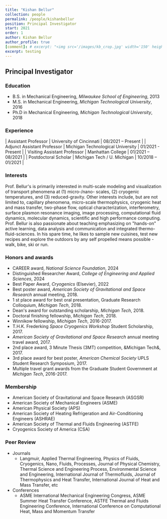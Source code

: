 ```yaml
---
title: "Kishan Bellur"
collection: people
permalink: /people/kishanbellur
position: Principal Investigator
start: 2021
order: 1
author: Kishan Bellur
author_profile: true
[comment]: # excerpt: "<img src='/images/kb_crop.jpg' width='150' height='auto'>"
excerpt: testing
---
```

## Principal Investigator

### Education
* B.S. in Mechanical Engineering, *Milwaukee School of Engineering*, 2013
* M.S. in Mechanical Engineering, *Michigan Technological University*, 2016
* Ph.D in Mechanical Engineering, *Michigan Technological University*, 2018 

### Experience

| Assistant Professor          | University of Cincinnati          | 08/2021 – Present |
| Adjunct Assistant Professor  | Michigan Technological University | 01/2021 - Present |
| Visiting Assistant Professor | Manhattan College                 | 01/2021 – 08/2021 |
| Postdoctoral Scholar         | Michigan Tech / U. Michigan       | 10/2018 – 01/2021 |

### Interests
Prof. Bellur's is primarily interested in multi-scale modeling and visualization of transport phenomena at (1) micro-/nano- scales, (2) cryogenic temperatures, and (3) reduced-gravity. Other interests include, but are not limited to, capillary phenomena, micro-scale thermophysics, cryogenic heat and mass transfer, two-phase flow, optical characterization, interferometry, surface plasmon resonance imaging, image processing, computational fluid dynamics, molecular dynamics, scientific and high performance computing. Prof. Bellur is also passionate about teaching emphasizing on "hands-on" active learning, data analysis and communication and integrated thermo-fluid-sciences. In his spare time, he likes to sample new cuisines, test new recipes and explore the outdoors by any self propelled means possible - walk, bike, ski or run.

### Honors and awards
* CAREER award, *National Science Foundation*, 2024
* Distinguished Researcher Award, *College of Engineering and Applied Sciences*, 2024
* Best Paper Award, *Cryogenics* (Elsevier), 2022
* Best poster award, *American Society of Gravitational and Space Research* annual meeting, 2018.
* 1 st place award for best oral presentation, Graduate Research Colloquium, *Michigan Tech*, 2018.
* Dean's award for outstanding scholarship, *Michigan Tech*, 2018.
* Doctoral finishing fellowship, *Michigan Tech*, 2018.
* Winnikow fellowship, *Michigan Tech*, 2016-2017.
* T.H.K. Frederking *Space Cryogenics Workshop* Student Scholarship, 2017.
* *American Society of Gravitational and Space Research* annual meeting travel award, 2017.
* 2nd place award, 3 Minute Thesis (3MT) competition, &Michigan Tech&, 2017.
* 3rd place award for best poster, *American Chemical Society* UPLS Student Research Symposium, 2017.
* Multiple travel grant awards from the Graduate Student Government at *Michigan Tech*, 2016-2017.

### Membership
* American Society of Gravitational and Space Research (ASGSR) 
* American Society of Mechanical Engineers (ASME)
* American Physical Society (APS)
* American Society of Heating Refrigeration and Air-Conditioning Engineers (ASHRAE)
* American Society of Thermal and Fluids Engineering (ASTFE)
* Cryogenics Society of America (CSA) 

### Peer Review
* Journals
  * Langmuir, Applied Thermal Engineering, Physics of Fluids, Cryogenics, Nano, Fluids, Processes, Journal of Physical Chemistry, Thermal Science and Engineering Process, Environmental Science and Engineering, International Journal of Thermofluids, Journal of Thermophysics and Heat Transfer, International Journal of Heat and Mass Transfer, etc
* Conferences
  * ASME International Mechanical Engineering Congress, ASME Summer Heat Transfer Conference, ASTFE Thermal and Fluids Engineering Conference, International Conference on Computational Heat, Mass and Momentum Transfer
